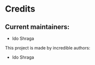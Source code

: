 # Credits

## Current maintainers:

- Ido Shraga

This project is made by incredible authors:

- Ido Shraga
